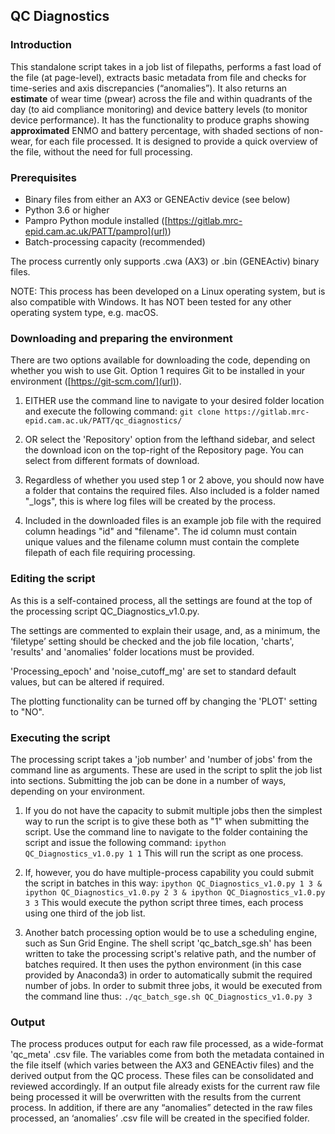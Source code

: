 ## QC Diagnostics 

### Introduction
This standalone script takes in a job list of filepaths, performs a fast load of the file (at page-level), extracts basic metadata from file and checks for time-series and axis discrepancies (“anomalies”). It also returns an **estimate** of wear time (pwear) across the file and within quadrants of the day (to aid compliance monitoring) and device battery levels (to monitor device performance). It has the functionality to produce graphs showing **approximated** ENMO and battery percentage, with shaded sections of non-wear, for each file processed. It is designed to provide a quick overview of the file, without the need for full processing. 

### Prerequisites
*  Binary files from either an AX3 or GENEActiv device (see below)
*  Python 3.6 or higher
*  Pampro Python module installed ([https://gitlab.mrc-epid.cam.ac.uk/PATT/pampro](url))
*  Batch-processing capacity (recommended)

The process currently only supports .cwa (AX3) or .bin (GENEActiv) binary files.

NOTE: This process has been developed on a Linux operating system, but is also compatible with Windows.  It has NOT been tested for any other operating system type, e.g. macOS.

### Downloading and preparing the environment
There are two options available for downloading the code, depending on whether you wish to use Git.  Option 1 requires Git to be installed in your environment ([https://git-scm.com/](url)).
1.  EITHER use the command line to navigate to your desired folder location and execute the following command:
`git clone https://gitlab.mrc-epid.cam.ac.uk/PATT/qc_diagnostics/`

2.  OR select the 'Repository' option from the lefthand sidebar, and select the download icon on the top-right of the Repository page.  You can select from different formats of download.
3.  Regardless of whether you used step 1 or 2 above, you should now have a folder that contains the required files.  Also included is a folder named "_logs", this is where log files will be created by the process.
4.  Included in the downloaded files is an example job file with the required column headings "id" and "filename". The id column must contain unique values and the filename column must contain the complete filepath of each file requiring processing.

### Editing the script
As this is a self-contained process, all the settings are found at the top of the processing script QC_Diagnostics_v1.0.py.

The settings are commented to explain their usage, and, as a minimum, the ‘filetype’ setting should be checked and the job file location, 'charts', 'results' and 'anomalies' folder locations must be provided.

'Processing_epoch' and 'noise_cutoff_mg' are set to standard default values, but can be altered if required.

The plotting functionality can be turned off by changing the 'PLOT' setting to "NO".

### Executing the script
The processing script takes a 'job number' and 'number of jobs' from the command line as arguments.  These are used in the script to split the job list into sections.  Submitting the job can be done in a number of ways, depending on your environment.

1.  If you do not have the capacity to submit multiple jobs then the simplest way to run the script is to give these both as "1" when submitting the script. Use the command line to navigate to the folder containing the script and issue the following command: `ipython QC_Diagnostics_v1.0.py 1 1` 
This will run the script as one process.

2.  If, however, you do have multiple-process capability you could submit the script in batches in this way: `ipython QC_Diagnostics_v1.0.py 1 3 & ipython QC_Diagnostics_v1.0.py 2 3 & ipython QC_Diagnostics_v1.0.py 3 3` 
This would execute the python script three times, each process using one third of the job list.

3.  Another batch processing option would be to use a scheduling engine, such as Sun Grid Engine.  The shell script 'qc_batch_sge.sh' has been written to take the processing script's relative path, and the number of batches required.  It then uses the python environment (in this case provided by Anaconda3) in order to automatically submit the required number of jobs.  In order to submit three jobs, it would be executed from the command line thus: `./qc_batch_sge.sh QC_Diagnostics_v1.0.py 3`

### Output
The process produces output for each raw file processed, as a wide-format 'qc_meta' .csv file. The variables come from both the metadata contained in the file itself (which varies between the AX3 and GENEActiv files) and the derived output from the QC process. These files can be consolidated and reviewed accordingly.  If an output file already exists for the current raw file being processed it will be overwritten with the results from the current process.  In addition, if there are any “anomalies” detected in the raw files processed, an ‘anomalies’ .csv file will be created in the specified folder.  
